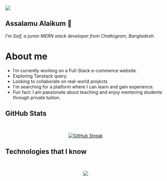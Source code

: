 <a>
<img src="https://i.ibb.co.com/yFDZJzr/Saif-s-Banner2.png" />
</a>

## Assalamu Alaikum 👋
*I'm Saif, a junior MERN stack developer from  Chattogram, Bangladesh.*

# About me
- I’m currently working on a Full-Stack e-commerce website.
- Exploring Tanstack query.
- Looking to collaborate on real-world projects
- I'm searching for a platform where I can learn and gain experience.
- Fun fact: I am passionate about teaching and enjoy mentoring students through private tuition.

## GitHub Stats
</br>
<p align='center'>
  <a href="https://git.io/streak-stats"><img src="https://streak-stats.demolab.com?user=meizan2142&theme=black-ice" alt="GitHub Streak" /></a>
</p>

## Technologies that I know
</br>
<p align="center">
  <a href="https://skillicons.dev">
    <img src="https://skillicons.dev/icons?i=html,css,tailwind,js,firebase,git,vercel,netlify,vite,mongodb,expressjs,react,nodejs" />
  </a>
